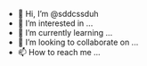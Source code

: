 - 👋 Hi, I’m @sddcssduh
- 👀 I’m interested in ...
- 🌱 I’m currently learning ...
- 💞️ I’m looking to collaborate on ...
- 📫 How to reach me ...

<!---
sddcssduh/sddcssduh is a ✨ special ✨ repository because its `README.md` (this file) appears on your GitHub profile.
You can click the Preview link to take a look at your changes.
--->
